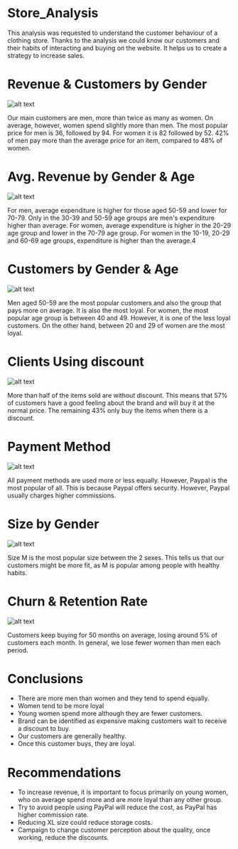 # Store_Analysis

This analysis was requested to understand the customer behaviour of a clothing store. Thanks to the analysis we could know our customers and their habits of interacting and buying on the website. It helps us to create a strategy to increase sales.

# Revenue & Customers by Gender

![alt text](https://github.com/danieljramos/Analysis_pics/blob/main/Quantity_customer_developmen.png?raw=true)

Our main customers are men, more than twice as many as women. On average, however, women spend slightly more than men.
The most popular price for men is 36, followed by 94. For women it is 82 followed by 52.
42% of men pay more than the average price for an item, compared to 48% of women.

# Avg. Revenue by Gender & Age

![alt text](https://github.com/danieljramos/Analysis_pics/blob/main/chart%20(13).png?raw=true)

For men, average expenditure is higher for those aged 50-59 and lower for 70-79.
Only in the 30-39 and 50-59 age groups are men's expenditure higher than average.
For women, average expenditure is higher in the 20-29 age group and lower in the 70-79 age group. For women in the 10-19, 20-29 and 60-69 age groups, expenditure is higher than the average.4

# Customers by Gender & Age

![alt text](https://github.com/danieljramos/Analysis_pics/blob/main/chart%20(8).png?raw=true)

Men aged 50-59 are the most popular customers and also the group that pays more on average. It is also the most loyal.
For women, the most popular age group is between 40 and 49. However, it is one of the less loyal customers. On the other hand, between 20 and 29 of women are the most loyal.

# Clients Using discount

![alt text](https://github.com/danieljramos/Analysis_pics/blob/main/chart%20(36).png?raw=true)

More than half of the items sold are without discount. This means that 57% of customers have a good feeling about the brand and will buy it at the normal price. The remaining 43% only buy the items when there is a discount.


# Payment Method

![alt text](https://github.com/danieljramos/Analysis_pics/blob/main/chart%20(36).png?raw=true)

All payment methods are used more or less equally. However, Paypal is the most popular of all. This is because Paypal offers security. However, Paypal usually charges higher commissions. 


# Size by Gender

![alt text](https://github.com/danieljramos/Analysis_pics/blob/main/chart%20(36).png?raw=true)

Size M is the most popular size between the 2 sexes.
This tells us that our customers might be more fit, as M is popular among people with healthy habits.


# Churn & Retention Rate

![alt text](https://github.com/danieljramos/Analysis_pics/blob/main/chart%20(36).png?raw=true)

Customers keep buying for 50 months on average, losing around 5% of customers each month.
In general, we lose fewer women than men each period.

# Conclusions

- There are more men than women and they tend to spend equally.
- Women tend to be more loyal
- Young women spend more although they are fewer customers.
- Brand can be identified as expensive making customers wait to receive a discount to buy.
- Our customers are generally healthy.
- Once this customer buys, they are loyal.

# Recommendations

- To increase revenue, it is important to focus primarily on young women, who on average spend more and are more loyal than any other group.
- Try to avoid people using PayPal will reduce the cost, as PayPal has higher commission rate.
- Reducing XL size could reduce storage costs.
- Campaign to change customer perception about the quality, once working, reduce the discounts.
